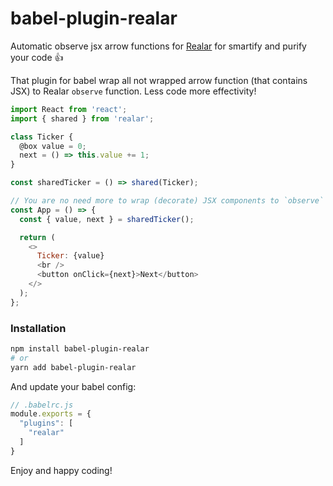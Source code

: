 # babel-plugin-realar

Automatic observe jsx arrow functions for [Realar](https://github.com/betula/realar) for smartify and purify your code :+1:

That plugin for babel wrap all not wrapped arrow function (that contains JSX) to Realar `observe` function. Less code more effectivity!


```javascript
import React from 'react';
import { shared } from 'realar';

class Ticker {
  @box value = 0;
  next = () => this.value += 1;
}

const sharedTicker = () => shared(Ticker);

// You are no need more to wrap (decorate) JSX components to `observe` function! It will be automatic.
const App = () => {
  const { value, next } = sharedTicker();

  return (
    <>
      Ticker: {value}
      <br />
      <button onClick={next}>Next</button>
    </>
  );
};
```

### Installation

```bash
npm install babel-plugin-realar
# or
yarn add babel-plugin-realar
```

And update your babel config:

```javascript
// .babelrc.js
module.exports = {
  "plugins": [
    "realar"
  ]
}
```

Enjoy and happy coding!

